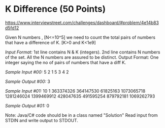K Difference (50 Points)
========================

https://www.interviewstreet.com/challenges/dashboard/#problem/4e14b83d5fd12
 
Given N numbers , [N<=10^5] we need to count the total pairs of numbers that have a difference of K. [K>0 and K<1e9]

*Input Format:*
1st line contains N & K (integers).
2nd line contains N numbers of the set. All the N numbers are assured to be distinct.
Output Format:
One integer saying the no of pairs of numbers that have a diff K.

*Sample Input #00:*
5 2
1 5 3 4 2

*Sample Output #00:*
3

 
*Sample Input #01:*
10 1
363374326 364147530 61825163 1073065718 1281246024 1399469912 428047635 491595254 879792181 1069262793 
 
*Sample Output #01:*
0
 
Note: Java/C# code should be in a class named "Solution"
Read input from STDIN and write output to STDOUT. 
